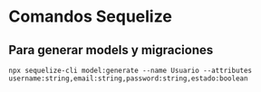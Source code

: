 # Comandos Sequelize
## Para generar models y migraciones
```
npx sequelize-cli model:generate --name Usuario --attributes username:string,email:string,password:string,estado:boolean
```


